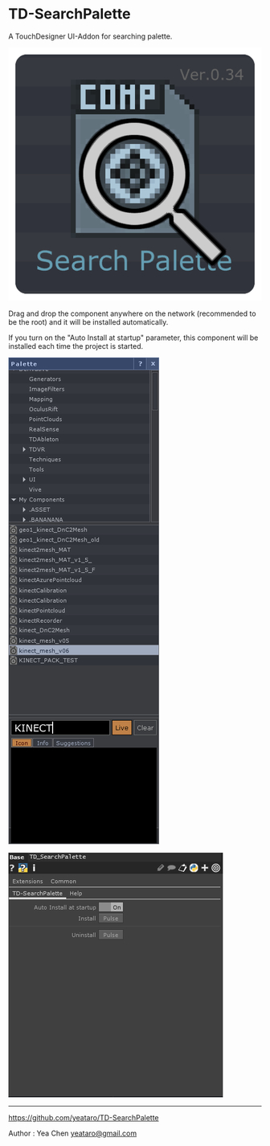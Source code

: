 # TD-SearchPalette

A TouchDesigner UI-Addon for searching palette.

![](img/icon_tc.png)

Drag and drop the component anywhere on the network (recommended to be the root) and it will be installed automatically.

If you turn on the "Auto Install at startup" parameter, this component will be installed each time the project is started.


![](img/pattle.png)

![](img/par.png)

---
https://github.com/yeataro/TD-SearchPalette

Author : Yea Chen <yeataro@gmail.com>